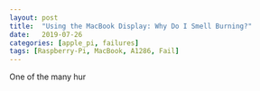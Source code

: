 ```yaml
---
layout: post
title:  "Using the MacBook Display: Why Do I Smell Burning?"
date:   2019-07-26
categories: [apple_pi, failures]
tags: [Raspberry-Pi, MacBook, A1286, Fail] 
---
```

One of the many hur